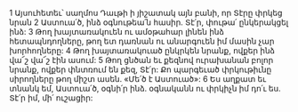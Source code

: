 1 Այսուհետեւ՝ սաղմոս Դաւթի ի յիշատակ այն բանի, որ Տէրը փրկեց նրան
2 Աստուա՛ծ, ինձ օգնութեա՛ն հասիր.
Տէ՛ր, փութա՛ ընկերակցել ինձ:
3 Թող խայտառակուեն ու ամօթահար լինեն ինձ հետապնդողները,
թող ետ դառնան ու անարգուեն իմ մասին չար խորհողները:
4 Թող խայտառակուած ընկրկեն նրանք,
ովքեր ինձ վա՜շ վա՜շ էին ասում:
5 Թող ցնծան եւ քեզնով ուրախանան բոլոր նրանք,
ովքեր փնտռում են քեզ, Տէ՛ր:
Քո պարգեւած փրկութիւնը սիրողները
թող միշտ ասեն. «Մե՛ծ է Աստուած»:
6 Ես աղքատ եւ տնանկ եմ, Աստուա՛ծ, օգնի՛ր ինձ.
օգնականն ու փրկիչն իմ դո՛ւ ես.
Տէ՛ր իմ, մի՛ ուշացիր:
